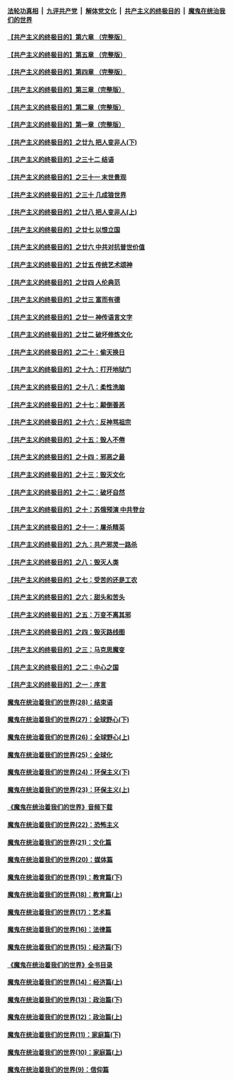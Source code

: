 ####  [法轮功真相](../../../../basic/blob/master/README.md?t=09052113) &nbsp;|&nbsp; [九评共产党](../../../../9ping.md/blob/master/README.md?t=09052113) &nbsp;|&nbsp; [解体党文化](../../../../jtdwh.md/blob/master/README.md?t=09052113)  &nbsp;|&nbsp; [共产主义的终极目的](../../../../gczydzjmd.md/blob/master/README.md?t=09052113) &nbsp;|&nbsp; [魔鬼在统治我们的世界](../../../../mgztzwmdsj.md/blob/master/README.md?t=09052113) 

#### [【共产主义的终极目的】第六章 （完整版）](../pages/nsc422/n11428913.md?t=09052113) 

#### [【共产主义的终极目的】第五章 （完整版）](../pages/nsc422/n11428912.md?t=09052113) 

#### [【共产主义的终极目的】第四章 （完整版）](../pages/nsc422/n11428907.md?t=09052113) 

#### [【共产主义的终极目的】第三章（完整版）](../pages/nsc422/n11428848.md?t=09052113) 

#### [【共产主义的终极目的】第二章（完整版）](../pages/nsc422/n11428831.md?t=09052113) 

#### [【共产主义的终极目的】第一章（完整版）](../pages/nsc422/n11417651.md?t=09052113) 

#### [【共产主义的终极目的】之廿九 把人变非人(下)](../pages/nsc422/n11344140.md?t=09052113) 

#### [【共产主义的终极目的】之三十二 结语](../pages/nsc422/n11360535.md?t=09052113) 

#### [【共产主义的终极目的】之三十一 末世景观](../pages/nsc422/n11351129.md?t=09052113) 

#### [【共产主义的终极目的】之三十 几成狼世界](../pages/nsc422/n11348280.md?t=09052113) 

#### [【共产主义的终极目的】之廿八 把人变非人(上)](../pages/nsc422/n11340492.md?t=09052113) 

#### [【共产主义的终极目的】之廿七 以恨立国](../pages/nsc422/n11336944.md?t=09052113) 

#### [【共产主义的终极目的】之廿六 中共对抗普世价值](../pages/nsc422/n11324785.md?t=09052113) 

#### [【共产主义的终极目的】之廿五 传统艺术颂神](../pages/nsc422/n11296396.md?t=09052113) 

#### [【共产主义的终极目的】之廿四 人伦典范](../pages/nsc422/n11296397.md?t=09052113) 

#### [【共产主义的终极目的】之廿三 富而有德](../pages/nsc422/n11283598.md?t=09052113) 

#### [【共产主义的终极目的】之廿一 神传语言文字](../pages/nsc422/n11263265.md?t=09052113) 

#### [【共产主义的终极目的】之廿二 破坏修炼文化](../pages/nsc422/n11245728.md?t=09052113) 

#### [【共产主义的终极目的】之二十：偷天换日](../pages/nsc422/n11238846.md?t=09052113) 

#### [【共产主义的终极目的】之十九：打开地狱门](../pages/nsc422/n11206376.md?t=09052113) 

#### [【共产主义的终极目的】之十八：柔性洗脑](../pages/nsc422/n11199994.md?t=09052113) 

#### [【共产主义的终极目的】之十七：颠倒善恶](../pages/nsc422/n11179782.md?t=09052113) 

#### [【共产主义的终极目的】之十六：反神骂祖宗](../pages/nsc422/n11166798.md?t=09052113) 

#### [【共产主义的终极目的】之十五：毁人不倦](../pages/nsc422/n11166792.md?t=09052113) 

#### [【共产主义的终极目的】之十四：邪恶之最](../pages/nsc422/n11150249.md?t=09052113) 

#### [【共产主义的终极目的】之十三：毁灭文化](../pages/nsc422/n11135227.md?t=09052113) 

#### [【共产主义的终极目的】之十二：破坏自然](../pages/nsc422/n11135214.md?t=09052113) 

#### [【共产主义的终极目的】之十：苏俄预演 中共登台](../pages/nsc422/n11118424.md?t=09052113) 

#### [【共产主义的终极目的】之十一：屠杀精英](../pages/nsc422/n11118442.md?t=09052113) 

#### [【共产主义的终极目的】之九：共产邪灵一路杀](../pages/nsc422/n11114139.md?t=09052113) 

#### [【共产主义的终极目的】之八：毁灭人类](../pages/nsc422/n11108503.md?t=09052113) 

#### [【共产主义的终极目的】之七：受苦的还是工农](../pages/nsc422/n11101809.md?t=09052113) 

#### [【共产主义的终极目的】之六：甜头和苦头](../pages/nsc422/n11096971.md?t=09052113) 

#### [【共产主义的终极目的】之五：万变不离其邪](../pages/nsc422/n11091285.md?t=09052113) 

#### [【共产主义的终极目的】之四：毁灭路线图](../pages/nsc422/n11086284.md?t=09052113) 

#### [【共产主义的终极目的】之三：马克思魔变](../pages/nsc422/n11061941.md?t=09052113) 

#### [【共产主义的终极目的】之二：中心之国](../pages/nsc422/n11047728.md?t=09052113) 

#### [【共产主义的终极目的】之一：序言](../pages/nsc422/n11086077.md?t=09052113) 

#### [魔鬼在统治着我们的世界(28)：结束语](../pages/nsc422/n10936246.md?t=09052113) 

#### [魔鬼在统治着我们的世界(27)：全球野心(下)](../pages/nsc422/n10928319.md?t=09052113) 

#### [魔鬼在统治着我们的世界(26)：全球野心(上)](../pages/nsc422/n10900318.md?t=09052113) 

#### [魔鬼在统治着我们的世界(25)：全球化](../pages/nsc422/n10788205.md?t=09052113) 

#### [魔鬼在统治着我们的世界(24)：环保主义(下)](../pages/nsc422/n10695307.md?t=09052113) 

#### [魔鬼在统治着我们的世界(23)：环保主义(上)](../pages/nsc422/n10688613.md?t=09052113) 

#### [《魔鬼在统治着我们的世界》音频下载](../pages/nsc422/n10635553.md?t=09052113) 

#### [魔鬼在统治着我们的世界(22)：恐怖主义](../pages/nsc422/n10614727.md?t=09052113) 

#### [魔鬼在统治着我们的世界(21)：文化篇](../pages/nsc422/n10597706.md?t=09052113) 

#### [魔鬼在统治着我们的世界(20)：媒体篇](../pages/nsc422/n10586579.md?t=09052113) 

#### [魔鬼在统治着我们的世界(19)：教育篇(下)](../pages/nsc422/n10564808.md?t=09052113) 

#### [魔鬼在统治着我们的世界(18)：教育篇(上)](../pages/nsc422/n10526970.md?t=09052113) 

#### [魔鬼在统治着我们的世界(17)：艺术篇](../pages/nsc422/n10499093.md?t=09052113) 

#### [魔鬼在统治着我们的世界(16)：法律篇](../pages/nsc422/n10485969.md?t=09052113) 

#### [魔鬼在统治着我们的世界(15)：经济篇(下)](../pages/nsc422/n10469975.md?t=09052113) 

#### [《魔鬼在统治着我们的世界》全书目录](../pages/nsc422/n10464261.md?t=09052113) 

#### [魔鬼在统治着我们的世界(14)：经济篇(上)](../pages/nsc422/n10457370.md?t=09052113) 

#### [魔鬼在统治着我们的世界(13)：政治篇(下)](../pages/nsc422/n10448270.md?t=09052113) 

#### [魔鬼在统治着我们的世界(12)：政治篇(上)](../pages/nsc422/n10444576.md?t=09052113) 

#### [魔鬼在统治着我们的世界(11)：家庭篇(下)](../pages/nsc422/n10440961.md?t=09052113) 

#### [魔鬼在统治着我们的世界(10)：家庭篇(上)](../pages/nsc422/n10435448.md?t=09052113) 

#### [魔鬼在统治着我们的世界(9)：信仰篇](../pages/nsc422/n10432159.md?t=09052113) 

